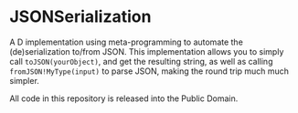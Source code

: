 JSONSerialization
=================

A D implementation using meta-programming to automate the (de)serialization to/from JSON. This implementation allows you to simply call ```toJSON(yourObject)```, and get the resulting string, as well as calling ```fromJSON!MyType(input)``` to parse JSON, making the round trip much much simpler.



All code in this repository is released into the Public Domain.

